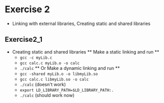 # Exercise 2
* Linking with external libraries, Creating static and shared libraries

## Exercise2_1
* Creating static and shared libraries
** Make a static linking and run **
	- ```gcc -c myLib.c ```
	- ```gcc calc.c myLib.o -o calc```
	- ```./calc```
** Or Make a dynamic linking and run **
	- ```gcc -shared myLib.o -o libmyLib.so```
	- ```gcc calc.c libmyLib.so -o calc```
	- ```./calc``` (doesn't work)
	- ```export LD_LIBRARY_PATH=$LD_LIBRARY_PATH:.```
	- ```./calc``` (should work now)
